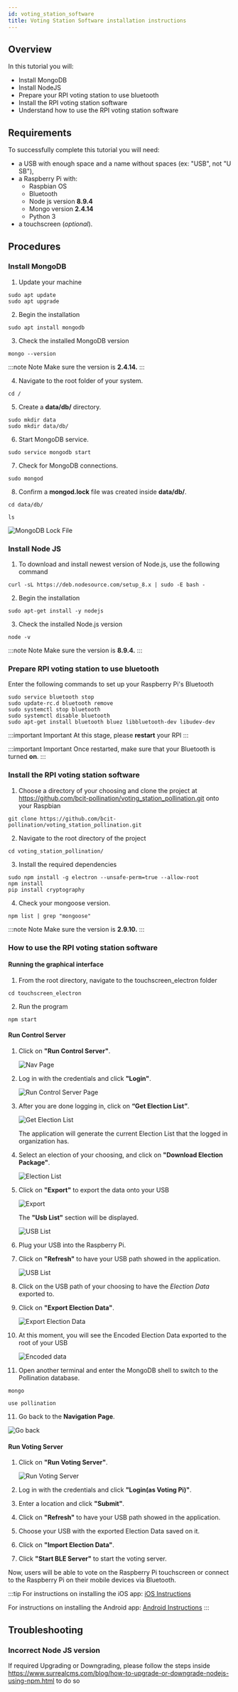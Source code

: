 ```yaml
---
id: voting_station_software
title: Voting Station Software installation instructions
---
```


## Overview

In this tutorial you will:

- Install MongoDB
- Install NodeJS
- Prepare your RPI voting station to use bluetooth
- Install the RPI voting station software
- Understand how to use the RPI voting station software

## Requirements

To successfully complete this tutorial you will need:

- a USB with enough space and a name without spaces (ex: "USB", not "U SB"),
- a Raspberry Pi with:
  - Raspbian OS
  - Bluetooth
  - Node js version <b>8.9.4</b>
  - Mongo version <b>2.4.14</b>
  - Python 3
- a touchscreen (<i>optional</i>).

## Procedures

### Install MongoDB

1. Update your machine

```shell
sudo apt update
sudo apt upgrade
```

2. Begin the installation

```shell
sudo apt install mongodb
```

3. Check the installed MongoDB version

```shell
mongo --version
```

:::note Note
Make sure the version is <b>2.4.14.</b>
:::

4. Navigate to the root folder of your system.

```shell
cd /
```

5. Create a <b>data/db/</b> directory.

```shell
sudo mkdir data
sudo mkdir data/db/
```

6. Start MongoDB service.

```shell
sudo service mongodb start
```

7. Check for MongoDB connections.

```shell
sudo mongod
```

8. Confirm a <b>mongod.lock</b> file was created inside <b>data/db/</b>.

```shell
cd data/db/
```

```shell
ls
```

![MongoDB Lock File](../../static/img/mongo.png)

### Install Node JS

1. To download and install newest version of Node.js, use the following command

```shell
curl -sL https://deb.nodesource.com/setup_8.x | sudo -E bash -
```

2. Begin the installation

```shell
sudo apt-get install -y nodejs
```

3. Check the installed Node.js version

```shell
node -v
```

:::note Note
Make sure the version is <b>8.9.4.</b>
:::

### Prepare RPI voting station to use bluetooth

Enter the following commands to set up your Raspberry Pi's Bluetooth

```shell
sudo service bluetooth stop
sudo update-rc.d bluetooth remove
sudo systemctl stop bluetooth
sudo systemctl disable bluetooth
sudo apt-get install bluetooth bluez libbluetooth-dev libudev-dev
```

:::important Important
At this stage, please <b>restart</b> your RPI
:::

:::important Important
Once restarted, make sure that your Bluetooth is turned <b>on</b>.
:::

### Install the RPI voting station software

1. Choose a directory of your choosing and clone the project at https://github.com/bcit-pollination/voting_station_pollination.git onto your Raspbian

```shell
git clone https://github.com/bcit-pollination/voting_station_pollination.git
```

2. Navigate to the root directory of the project

```shell
cd voting_station_pollination/
```

3. Install the required dependencies

```shell
sudo npm install -g electron --unsafe-perm=true --allow-root
npm install
pip install cryptography
```

4. Check your mongoose version.

```shell
npm list | grep "mongoose"
```

:::note Note
Make sure the version is <b>2.9.10.</b>
:::

### How to use the RPI voting station software

#### Running the graphical interface

1. From the root directory, navigate to the touchscreen_electron folder

```shell
cd touchscreen_electron
```

2. Run the program

```shell
npm start
```

#### Run Control Server

1. Click on <b>"Run Control Server"</b>.

   ![Nav Page](../../static/img/nav_page.png)

2. Log in with the credentials and click <b>"Login"</b>.

   ![Run Control Server Page](../../static/img/run_control_server_page.png)

3. After you are done logging in, click on <b>“Get Election List”</b>.

   ![Get Election List](../../static/img/click_get_election.png)

   The application will generate the current Election List that the logged in organization has.

4. Select an election of your choosing, and click on <b>"Download Election Package"</b>.

   ![Election List](../../static/img/get_election.png)

5. Click on <b>"Export"</b> to export the data onto your USB

   ![Export](../../static/img/export.png)

   The <b>"Usb List"</b> section will be displayed.

   ![USB List](../../static/img/usb_list.png)

6. Plug your USB into the Raspberry Pi.

7. Click on <b>"Refresh"</b> to have your USB path showed in the application.

   ![USB List](../../static/img/usb.png)

8. Click on the USB path of your choosing to have the <i>Election Data</i> exported to.

9. Click on <b>"Export Election Data"</b>.

   ![Export Election Data](../../static/img/export_election_data.png)

10. At this moment, you will see the Encoded Election Data exported to the root of your USB

    ![Encoded data](../../static/img/encode_data.png)

11. Open another terminal and enter the MongoDB shell to switch to the Pollination database.

```shell
mongo
```

```shell
use pollination
```

11. Go back to the <b>Navigation Page</b>.

![Go back](../../static/img/go_back.png)

#### Run Voting Server

1. Click on <b>"Run Voting Server"</b>.

   ![Run Voting Server](../../static/img/run_voting_server.png)

2. Log in with the credentials and click <b>"Login(as Voting Pi)"</b>.

3. Enter a location and click <b>"Submit"</b>.

4. Click on <b>"Refresh"</b> to have your USB path showed in the application.

5. Choose your USB with the exported Election Data saved on it.

6. Click on <b>"Import Election Data"</b>.

7. Click <b>"Start BLE Server"</b> to start the voting server.

Now, users will be able to vote on the Raspberry Pi touchscreen or connect to the Raspberry Pi on their mobile devices via Bluetooth.

:::tip
For instructions on installing the iOS app: [iOS Instructions](../mobile_app/ios.md)

For instructions on installing the Android app: [Android Instructions](../mobile_app/android.md)
:::

## Troubleshooting

### Incorrect Node JS version

If required Upgrading or Downgrading, please follow the steps inside https://www.surrealcms.com/blog/how-to-upgrade-or-downgrade-nodejs-using-npm.html to do so
